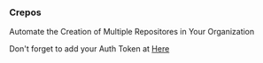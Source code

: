 ### Crepos

Automate the Creation of Multiple Repositores in Your Organization

Don't forget to add your Auth Token at [Here](/src/RepoCreator.js)